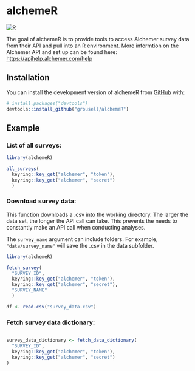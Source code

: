 
<!-- README.md is generated from README.Rmd. Please edit that file -->

# alchemeR

<!-- badges: start -->
[![R](https://github.com/grousell/alchemeR/actions/workflows/r.yml/badge.svg)](https://github.com/grousell/alchemeR/actions/workflows/r.yml)
<!-- badges: end -->

The goal of alchemeR is to provide tools to access Alchemer survey data
from their API and pull into an R environment. More informtion on the
Alchemer API and set up can be found here:
<https://apihelp.alchemer.com/help>

## Installation

You can install the development version of alchemeR from
[GitHub](https://github.com/) with:

``` r
# install.packages("devtools")
devtools::install_github("grousell/alchemeR")
```

## Example

### List of all surveys:

``` r
library(alchemeR)

all_surveys(
  keyring::key_get("alchemer", "token"),
  keyring::key_get("alchemer", "secret")
  )
```

### Download survey data:

This function downloads a .csv into the working directory. The larger
the data set, the longer the API call can take. This prevents the needs
to constantly make an API call when conducting analyses.

The `survey_name` argument can include folders. For example,
`"data/survey_name"` will save the .csv in the data subfolder.

``` r
library(alchemeR)

fetch_survey(
  "SURVEY_ID", 
  keyring::key_get("alchemer", "token"),
  keyring::key_get("alchemer", "secret"),
  "SURVEY_NAME"
  )

df <- read.csv("survey_data.csv")
```

### Fetch survey data dictionary:

``` r

survey_data_dictionary <- fetch_data_dictionary(
  "SURVEY_ID", 
  keyring::key_get("alchemer", "token"),
  keyring::key_get("alchemer", "secret")
)
```

